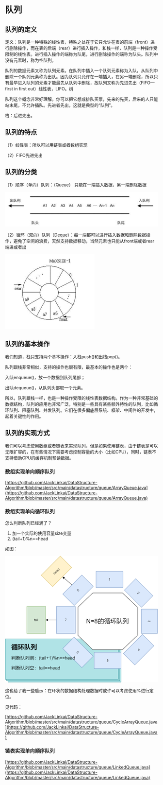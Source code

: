 # 队列

## 队列的定义

定义：队列是一种特殊的线性表，特殊之处在于它只允许在表的前端（front）进行删除操作，而在表的后端（rear）进行插入操作，和栈一样，队列是一种操作受限制的线性表。进行插入操作的端称为队尾，进行删除操作的端称为队头。队列中没有元素时，称为空队列。

队列的数据元素又称为队列元素。在队列中插入一个队列元素称为入队，从队列中删除一个队列元素称为出队。因为队列只允许在一端插入，在另一端删除，所以只有最早进入队列的元素才能最先从队列中删除，故队列又称为先进先出（FIFO—first in first out）线性表，LIFO。树

队列这个概念非常好理解。你可以把它想成排队买票，先来的先买，后来的人只能站末尾，不允许插队。先进者先出，这就是典型的“队列”。

栈：后进先出。

## 队列的特点

（1）线性表：所以可以用链表或者数组实现

（2）FIFO先进先出

## 队列的分类

（1）顺序（单向）队列：（Queue） 只能在一端插入数据，另一端删除数据

![](顺序（单向）队列.png)

（2）循环（双向）队列（Deque）：每一端都可以进行插入数据和删除数据操作，避免了空间的浪费，天然支持数据移动，当然元素也只能从front端或者rear端进或者出

![](循环（双向）队列.png)

## 队列的基本操作

我们知道，栈只支持两个基本操作：入栈push()和出栈pop()。

队列跟栈非常相似，支持的操作也很有限，最基本的操作也是两个：

入队enqueue()，放一个数据到队列尾部；

出队dequeue()，从队列头部取一个元素。

所以，队列跟栈一样，也是一种操作受限的线性表数据结构。作为一种非常基础的数据结构，队列的应用也非常广泛，特别是一些具有某些额外特性的队列，比如循环队列、阻塞队列、并发队列。它们在很多偏底层系统、框架、中间件的开发中，起着关键性的作用。

## 队列的实现方式

我们可以考虑使用数组或者链表来实现队列，但是如果使用链表，由于链表是可以无限扩容的，在有些情况下需要考虑控制容量的大小（比如CPU），同时，链表不支持借助CPU的缓存机制预读数据。

### 数组实现单向顺序队列

[https://github.com/JackLinkai/DataStructure-Algorithm/blob/master/src/main/datastructure/queue/ArrayQueue.java](https://github.com/JackLinkai/DataStructure-Algorithm/blob/master/src/main/datastructure/queue/ArrayQueue.java)

### 数组实现单向循环队列

怎么判断队列已经满了？

1. 加一个实际的使用容量size变量
2. (tail+1)%n==head

如图：

![](循环队列.png)

这也给了我一些启示：在环状的数据结构处理数据时或许可以考虑使用%进行定位。

见代码：

[https://github.com/JackLinkai/DataStructure-Algorithm/blob/master/src/main/datastructure/queue/CycleArrayQueue.java](https://github.com/JackLinkai/DataStructure-Algorithm/blob/master/src/main/datastructure/queue/CycleArrayQueue.java)

### 链表实现单向顺序队列

[https://github.com/JackLinkai/DataStructure-Algorithm/blob/master/src/main/datastructure/queue/LinkedQueue.java](https://github.com/JackLinkai/DataStructure-Algorithm/blob/master/src/main/datastructure/queue/LinkedQueue.java)